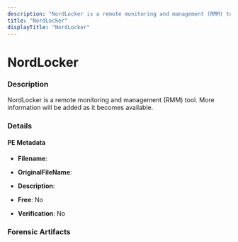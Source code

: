 ```yaml
---
description: "NordLocker is a remote monitoring and management (RMM) tool. More information will be added as it becomes available."
title: "NordLocker"
displayTitle: "NordLocker"
---
```




# NordLocker


### Description

NordLocker is a remote monitoring and management (RMM) tool. More information will be added as it becomes available.




### Details


#### PE Metadata
- **Filename**: 
- **OriginalFileName**: 
- **Description**: 


- **Free**: No

- **Verification**: No





### Forensic Artifacts









